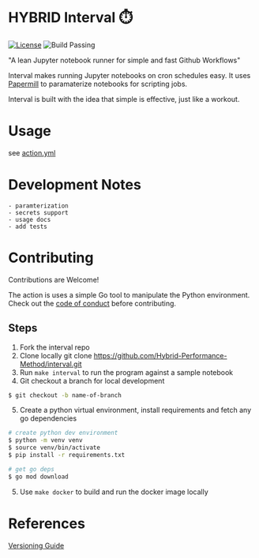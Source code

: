 # HYBRID Interval ⏱️

[![License](https://img.shields.io/badge/License-Apache%202.0-blue.svg)](https://opensource.org/licenses/Apache-2.0)
![Build Passing](https://github.com/Hybrid-Performance-Method/interval/workflows/build-tests/badge.svg)

"A lean Jupyter notebook runner for simple and fast Github Workflows"

Interval makes running Jupyter notebooks on cron schedules easy. It uses [Papermill](https://github.com/nteract/papermill)
to paramaterize notebooks for scripting jobs.

Interval is built with the idea that simple is effective, just like a workout.

# Usage
see [action.yml](action.yml)

# Development Notes
    - paramterization
    - secrets support
    - usage docs
    - add tests

# Contributing
Contributions are Welcome!

The action is uses a simple Go tool to manipulate the Python environment. Check out the [code of conduct](CONDUCT) before contributing.

## Steps
1. Fork the interval repo
2. Clone locally git clone https://github.com/Hybrid-Performance-Method/interval.git
3. Run `make interval` to run the program against a sample notebook
4. Git checkout a branch for local development 
```bash
$ git checkout -b name-of-branch
```
5. Create a python virtual environment, install requirements and fetch any go dependencies
```bash
# create python dev environment
$ python -m venv venv
$ source venv/bin/activate
$ pip install -r requirements.txt

# get go deps
$ go mod download
```
5. Use `make docker` to build and run the docker image locally

# References
[Versioning Guide](https://github.com/actions/toolkit/blob/master/docs/action-versioning.md)
